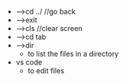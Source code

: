 - -->cd ../   //go back
- -->exit
- -->cls //clear screen
- -->cd tab
- -->dir
	- to list the files in a directory
- vs code
	- to edit files